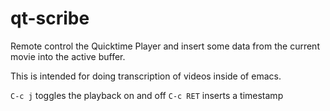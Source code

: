 qt-scribe
=========

Remote control the Quicktime Player and insert some data from the
current movie into the active buffer.

This is intended for doing transcription of videos inside of emacs.

`C-c j` toggles the playback on and off
`C-c RET` inserts a timestamp
